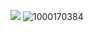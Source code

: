 ![](https://komarev.com/ghpvc/?username=your-github-username&color=ff4787)
![1000170384](https://github.com/user-attachments/assets/380e4028-ac28-4c2b-b48d-34c8597921bc)
